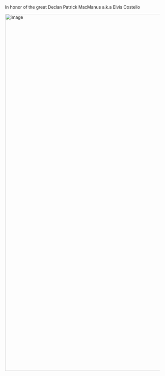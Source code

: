 In honor of the great Declan Patrick MacManus a.k.a Elvis Costello

<img width="546" height="1162" alt="image" src="https://github.com/user-attachments/assets/e10d9c79-3512-4d24-a37a-e215ce4efa87" />
